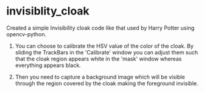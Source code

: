 # invisiblity_cloak
Created a simple Invisibility cloak code like that used by Harry Potter using opencv-python.

1. You can choose to calibrate the HSV value of the color of the cloak. By sliding the TrackBars in the 'Calibrate' window you can adjust them such that the cloak region appears white in the 'mask' window whereas everything appears black.

2. Then you need to capture a background image which will be visible through the region covered by the cloak making the foreground invisible.
